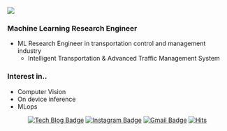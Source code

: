 <div align="center">

<img src="https://user-images.githubusercontent.com/56434476/126870823-5d88c970-8813-4877-a23d-38b855e3fbe0.gif" style="display:block; margin: 0 auto"></a>

</div>

### Machine Learning Research Engineer
- ML Research Engineer in transportation control and management industry
  - Intelligent Transportation & Advanced Traffic Management System

### Interest in..
- Computer Vision
- On device inference
- MLops

<div align=center>

[![Tech Blog Badge](http://img.shields.io/badge/-Tech%20blog-black?style=flat-square&link=https://blog-st.tistory.com/)](https://blog-st.tistory.com/) 
[![Instagram Badge](https://img.shields.io/badge/-Instagram-dd2a7b?style=flat-square&logo=instagram&logoColor=white&link=https://www.instagram.com/seungtaek__/)](https://www.instagram.com/seungtaek__/) 
[![Gmail Badge](https://img.shields.io/badge/-Gmail-d14836?style=flat-square&logo=Gmail&logoColor=white&link=mailto:seungtaek.kim.94@gmail.com)](mailto:seungtaek.kim.94@gmail.com)
[![Hits](https://hits.seeyoufarm.com/api/count/incr/badge.svg?url=https%3A%2F%2Fgithub.com%2Fseungtaek94&count_bg=%232FB7E3&title_bg=%23555555&icon=&icon_color=%23FFFFFF&title=hits&edge_flat=true)](https://github.com/seungtaek94)
  
</div>
